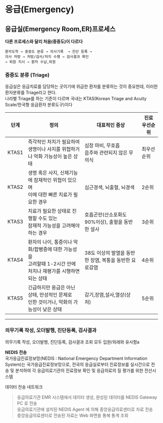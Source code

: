 # 응급(Emergency)

## 응급실(Emergency Room,ER)프로세스
**다른 프로세스와 달리 처음(중증도)이 다르다**
```
환자도착 → 중증도 분류 → 의사기록  → 진단 등록 →
의사 처방 → 처방/검사/처치 수행 → 검사결과 확인 
→ 퇴원 지시 → 환자 수납,퇴원
```

### 중증도 분류 (Triage)
응급실은 응급치료를 담당하는 곳이기에 위급한 환자를 분류하는 것이 중요한데, 이러한 환자분류를 Triage라고 한다.<br> 
나라별 Triage를 하는 기준이 다르며 국내는 KTAS(Korean Triage and Acuity Scale/한국형 응급환자 분류도구)이다

|단계 | 정의| 대표적인 증상|진료 우선순위|
|---|---|---|---|
| KTAS1  | 즉각적인 처치가 필요하여<br>  생명이나 사지를 위협하거나 악화 가능성이 높은 상태  | 심장 마비, 무호흡<br>음주와 관련되지 않은 무의식 | 최우선 순위 |
| KTAS2  | 생명 혹은 사지, 신체기능에 잠재적인 위협이 있으며 <br> 이에 대한 빠른 치료가 필요한 경우 | 심근경색, 뇌출혈, 뇌경색 |  2순위 |
| KTAS3  | 치료가 필요한 상태로 진행할 수도 있는<br> 잠재적 가능성을 고려해야 하는 경우  | 호흡곤란(산소포화도 90%이상), 출혈을 동반한 설사 | 3순위 |
| KTAS4  | 환자의 나이, 통증이나 악화/합병증에 대한 가능성을 <br> 고려할때 1-2시간 안에 처치나 재평가를 시행하면 되는 상태| 38도 이상의 발열을 동반한 장염, 복통을 동반한 요로감염 | 4순위 |
| KTAS5  | 긴급하지만 응급은 아닌 상태, 만성적인 문제로<br> 인한 것이거나, 악화의 가능성이 낮은 상태 | 감기,장염,설사,열상(상처) |5순위 |

-----

### 의무기록 작성, 오더발행, 진단등록, 검사결과

의무기록 작성, 오더발행, 진단등록, 검사결과 조회 모두 입원/외래와 유사함a

**NEDIS 전송**
<br>국가응급진료정보망(NEDIS : National Emergency Department Information System)는 국가응급진료정보망으로, 전국의 응급실로부터 진료정보를 실시간으로 전송 및 분석하여 각 응급의료기관의 진료정보 확인 및 응급의료의 질 평가를 위한 전산시스템

데이터 전송 네트워크
>응급의료기관 EMR 시스템에서 데이터 생성, 완성된 데이터를 NEDIS Gateway PC 로 전송<br>응급의료기관에 설치된 NEDIS Agent 에 의해 중앙응급의료센터로 자료 전송<br>중앙응급의료센터로 전송된 자료는 Web 화면을 통해 통계 조회


